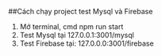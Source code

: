 ##Cách chạy project test Mysql và Firebase

1. Mở terminal, cmd
    npm run start
2. Test Mysql tại
    127.0.0.1:3001/mysql
3. Test Firebase tại:
    127.0.0.0:3001/firebase